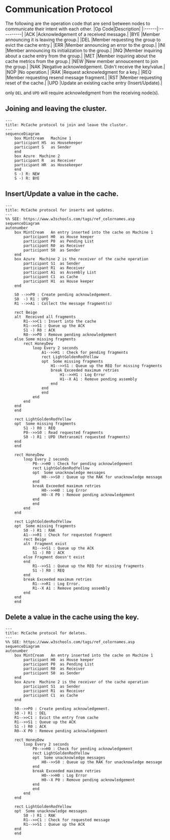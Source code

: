 # Communication Protocol

The following are the operation code that are send between nodes to communicate their intent with each other.
|Op Code|Description|
|:------|:----------|
|ACK    |Acknowledgement of a received message.|
|BYE    |Member announcing it is leaving the group.|
|DEL    |Member requesting the group to evict the cache entry.|
|ERR    |Member announcing an error to the group.|
|INI    |Member announcing its initialization to the group.|
|INQ    |Member inquiring about a cache entry from the group.|
|MET    |Member inquiring about the cache metrics from the group.|
|NEW    |New member annoucement to join the group.|
|NAK    |Negative acknowledgement.  Didn't receive the key/value.|
|NOP    |No operation.|
|RAK    |Request acknowledgment for a key.|
|REQ    |Member requesting resend message fragment.|
|RST    |Member requesting reset of the cache.|
|UPD    |Update an existing cache entry (Insert/Update).|

only `DEL` and `UPD` will require acknowledgment from the receiving node(s).

## Joining and leaving the cluster.
```mermaid
---
title: McCache protocol to join and leave the cluster.
---
sequenceDiagram
    box MintCream   Machine 1
    participant HS  as Housekeeper
    participant S   as Sender
    end
    box Azure  Machine 2
    participant R   as Receiver
    participant HR  as Housekeeper
    end
    S -) R: NEW
    S -) R: BYE
```

## Insert/Update a value in the cache.
```mermaid
---
title: McCache protocol for inserts and updates.
---
%% SEE: https://www.w3schools.com/tags/ref_colornames.asp
sequenceDiagram
autonumber
    box MintCream   An entry inserted into the cache on Machine 1
        participant H0  as House keeper
        participant P0  as Pending List
        participant R0  as Receiver
        participant S0  as Sender
    end
    box Azure  Machine 2 is the receiver of the cache operation
        participant S1  as Sender
        participant R1  as Receiver
        participant A1  as Assembly List
        participant C1  as Cache
        participant H1  as House keeper
    end

    S0 -->>P0 : Create pending acknowledgement.
    S0  -) R1 : UPD
    R1 -->>A1 : Collect the message fragment(s)

    rect Beige
    alt  Received all fragments
        R1-->>C1 : Insert into the cache
        R1-->>S1 : Queue up the ACK
        S1 -) R0 : ACK
        R0-->>P0 : Remove pending acknowledgement
    else Some missing fragments
        rect HoneyDew
            loop Every 2 seconds
                A1-->>H1 : Check for pending fragments
                rect LightGoldenRodYellow
                opt  Some missing fragments
                    H1-->>S1 : Queue up the REQ for missing fragments
                    break Exceeded maximum retries
                        H1-->>H1 : Log Error
                        H1--X A1 : Remove pending assembly
                    end
                end
                end
            end
        end
    end
    end

    rect LightGoldenRodYellow
    opt  Some missing fragments
        S1 -) R0 : REQ
        P0-->>S0 : Read requested fragments
        S0 -) R1 : UPD (Retransmit requested fragments)
    end
    end

    rect HoneyDew
        loop Every 2 seconds
            P0-->>H0 : Check for pending acknowledgement
            rect LightGoldenRodYellow
            opt  Some unacknowledge messages
                H0-->>S0 : Queue up the RAK for unacknowledge message
            end
            break Exceeded maximum retries
                H0-->>H0 : Log Error
                H0--X P0 : Remove pending acknowledgement
            end
            end
        end
    end

    rect LightGoldenRodYellow
    opt  Some missing fragments
        S0 -) R1 : RAK
        A1-->>R1 : Check for requested fragment
        rect Beige
        alt  Fragment exist
            R1-->>S1 : Queue up the ACK
            S1 -) R0 : ACK
        else Fragment doesn't exist
        end
            R1-->>S1 : Queue up the REQ for missing fragments
            S1 -) R0 : REQ
        end
        break Exceeded maximum retries
            R1-->>R1 : Log Error.
            R1--X A1 : Remove pending assembly
        end
    end
    end
```

## Delete a value in the cache using the key.
```mermaid
---
title: McCache protocol for deletes.
---
%% SEE: https://www.w3schools.com/tags/ref_colornames.asp
sequenceDiagram
autonumber
    box MintCream   An entry inserted into the cache on Machine 1
        participant H0  as House keeper
        participant P0  as Pending List
        participant R0  as Receiver
        participant S0  as Sender
    end
    box Azure  Machine 2 is the receiver of the cache operation
        participant S1  as Sender
        participant R1  as Receiver
        participant C1  as Cache
    end

    S0-->>P0 : Create pending acknowledgement.
    S0 -) R1 : DEL
    R1-->>C1 : Evict the entry from cache
    R1-->>S1 : Queue up the ACK
    S1 -) R0 : ACK
    R0--X P0 : Remove pending acknowledgement

    rect HoneyDew
        loop Every 2 seconds
            P0-->>H0 : Check for pending acknowledgement
            rect LightGoldenRodYellow
            opt  Some unacknowledge messages
                H0-->>S0 : Queue up the RAK for unacknowledge message
            end
            break Exceeded maximum retries
                H0-->>H0 : Log Error
                H0--X P0 : Remove pending acknowledgement
            end
            end
        end
    end

    rect LightGoldenRodYellow
    opt  Some unacknowledge messages
        S0 -) R1 : RAK
        R1-->>C1 : Check for requested message
        R1-->>S1 : Queue up the ACK
    end
    end
```
